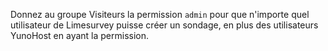 Donnez au groupe Visiteurs la permission `admin` pour que n'importe quel utilisateur de Limesurvey puisse créer un sondage, en plus des utilisateurs YunoHost en ayant la permission.
